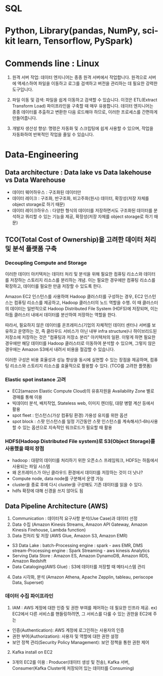 # SQL
# Python, Library(pandas, NumPy, sci-kit learn, Tensorflow, PySpark)
# Commends line : Linux
1. 원격 서버 작업: 데이터 엔지니어는 종종 원격 서버에서 작업합니다. 원격으로 서버에 액세스하여 파일을 이동하고 로그를 검색하고 버전을 관리하는 데 필요한 강력한 도구입니다.

2. 파일 이동 및 검색: 파일을 쉽게 이동하고 검색할 수 있습니다. 이것은 ETL(Extract Transform Load) 파이프라인을 구축할 때 매우 유용합니다. 데이터 엔지니어는 종종 데이터를 추출하고 변환한 다음 로드해야 하므로, 이러한 프로세스를 간편하게 만들어줍니다.

3. 개발자 생산성 향상: 명령은 자동화 및 스크립팅에 쉽게 사용할 수 있으며, 작업을 자동화하여 반복적인 작업을 줄일 수 있습니다.

# Data-Engineering

## Data architecture : Data lake vs Data lakehouse vs Data Warehouse
- 데이터 웨어하우스 : 구조화된 데이터만
- 데이터 레이크 : 구조화, 반구조화, 비고주화(원시) 데이터, 확장성(저장 자체를 object storage로 하기 때문)
- 데이터 레이크하우스 : 다양한 형식의 데이터를 저장하면서도 구조화된 데이터를 분석하고 쿼리할 수 있는 기능을 제공, 확장성(저장 자체를 object storage로 하기 때문)

## TCO(Total Cost of Ownership)을 고려한 데이터 처리 및 분석 플랫폼 구축
### Decoupling Compute and Storage

이러한 데이터 아키텍처는 데이터 처리 및 분석을 위해 필요한 컴퓨팅 리소스와 데이터를 저장하는 스토리지 리소스를 분리하는 개념. 
이는 필요한 경우에만 컴퓨팅 리소스를 확장하고, 데이터를 필요한 만큼 저장할 수 있도록 한다.

Amazon EC2 인스턴스를 사용하여 Hadoop 클러스터를 구성하는 경우, EC2 인스턴스는 컴퓨팅 리소스를 제공하고, Hadoop 클러스터의 노드 역할을 수행. 
이 때 클러스터의 데이터는 일반적으로 Hadoop Distributed File System (HDFS)에 저장되며, 이는 하둡 클러스터 내에서 데이터를 분산하여 저장하는 역할을 한다.

따라서, 필요하지 않은 데이터를 온프레미스(기업의 자체적인 데이터 센터나 서버를 보유하고 운영하는 것, 즉 클라우드 서비스가 아닌 내부 infra structure)나 하이브리드된 저장소에 저장하는 것은 "컴퓨팅과 저장소 분리" 아키텍처의 일환. 
이렇게 하면 필요한 경우에만 해당 데이터를 Hadoop 클러스터로 이동하여 분석할 수 있으며, 그렇지 않은 경우에는 Amazon S3에서 내려서 비용을 절감할 수 있습니다.

이러한 구성은 비용 효율성과 성능 향상을 동시에 실현할 수 있는 장점을 제공하며, 컴퓨팅 리소스와 스토리지 리소스를 효율적으로 활용할 수 있다. (TCO를 고려한 플랫폼)

### Elastic spot instance 고려
- EC2(amazon Elastic Compute Cloud)의 유휴자원을 Availability Zone 별로 경매를 통해 이용
- 빅데이터 분석, 배치작업, Stateless web, 이미지 렌더링, 대량 병렬 계산 등에서 활용
- spot fleet : 인스턴스(가상 컴퓨팅 환경) 가용성 유지를 위한 옵션
- spot block : 스팟 인스턴스를 일정 기간동안 스팟 인스턴스를 계속해서(1-6h)사용할 수 있는 옵션으로 지속적인 워크로드가 필요할 때 활용

### HDFS(Hadoop Distributed File system)로 S3(Object Storage)를 사용했을 때의 장점
- hadoop :  대량의 데이터를 처리하기 위한 오픈소스 프레임워크, HDFS는 하둡에서 사용되는 파일 시스템
- 왜 온프레미스가 아닌 클라우드 환경에서 데이터를 저장하는 것이 더 낫나?
- Compute node, data node를 구분해서 운영 가능
- cluster을 종료 후에 다시 cluster을 구성해도 기존 데이터를 읽을 수 있다.
- hdfs 확장에 대해 신경을 쓰지 않아도 됨

## Data Pipeline Architecture (AWS)
1. Communication : 데이터적 요구사항 분석(Use Case)과 데이터 선정 
2. Data 수집 (Amazon Kinesis Streams, Amazon API Gateway, Amazon Kinesis Firehouse, Lambda function)
3. Data 전처리 및 저장 (AWS Glue, Amazon S3, Amazon EMR)
 - S3 Data Lake :
    batch-Processing engine : spark - aws EMR, DMS  
    stream-Processing engine : Spark Streaming - aws kinesis Analytics
 - Serving Data Store : Amazon ES, Amazon DynamoDB, Amazon RDS, Amazon Redshift
 - Data Cataloging(AWS Glue) : S3에 데이터를 저장할 때 메타시스템 관리
4. Data 시각화, 분석 (Amazon Athena, Apache Zepplin, tableau, periscope Data, Superset)


### 데이터 수집 파이프라인 
1. IAM : AWS 계정에 대한 인증 및 권한 부여를 제어하는 데 필요한 인프라 제공.
ex) EC2에서 다른 서비스를 핸들링하려면, 그 서비스를 다룰 수 있는 권한을 EC2에 주는 
- 인증(Authentication): AWS 계정에 로그인하는 사용자의 인증
- 권한 부여(Authorization): 사용자 및 역할에 대한 권한 설정
- 보안 정책 관리(Security Policy Management): 보안 정책을 통한 권한 제어

2. Kafka install on EC2
- 3개의 EC2를 이용 : Producer(데이터 생성 및 전송), Kafka 서버, Consumer(Kafka Cluster에 저장되어 있는 데이터를 Consuming)


